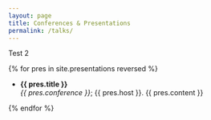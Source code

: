 ```yaml
---
layout: page
title: Conferences & Presentations
permalink: /talks/
---
```


Test 2

{% for pres in site.presentations reversed %}

   * **{{ pres.title }}**\
   _{{ pres.conference }}_; {{ pres.host }}. {{ pres.content }}

 {% endfor %}
